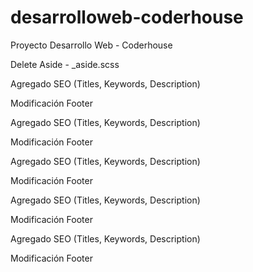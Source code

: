 # desarrolloweb-coderhouse
Proyecto Desarrollo Web - Coderhouse

<!-- GENERAL -->

Delete Aside - _aside.scss

<!-- INDEX -->

Agregado SEO (Titles, Keywords, Description)

Modificación Footer 

<!-- NOSOTROS -->

Agregado SEO (Titles, Keywords, Description)

Modificación Footer 

<!-- OFERTA ED -->

Agregado SEO (Titles, Keywords, Description)

Modificación Footer 

<!-- ALUMNOS -->

Agregado SEO (Titles, Keywords, Description)

Modificación Footer 

<!-- DOCENTES -->

Agregado SEO (Titles, Keywords, Description)

Modificación Footer 
